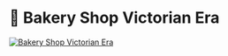 # :womans_hat: Bakery Shop Victorian Era

[![Bakery Shop Victorian Era](https://img.youtube.com/vi/-sNRUZknXSk/0.jpg)](https://youtu.be/-sNRUZknXSk)

